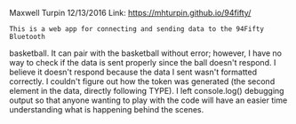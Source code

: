 Maxwell Turpin
12/13/2016
Link: https://mhturpin.github.io/94fifty/

    This is a web app for connecting and sending data to the 94Fifty Bluetooth
basketball. It can pair with the basketball without error; however, I have no
way to check if the data is sent properly since the ball doesn't respond. I
believe it doesn't respond because the data I sent wasn't formatted correctly.
I couldn't figure out how the token was generated (the second element in the
data, directly following TYPE).
    I left console.log() debugging output so that anyone wanting to play with
the code will have an easier time understanding what is happening behind the
scenes.
